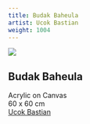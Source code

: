 ```yaml
---
title: Budak Baheula
artist: Ucok Bastian
weight: 1004
---
```


![](https://raw.githubusercontent.com/BayuAngora/gallery/main/ucok-bastian-budak-baheula.jpg)

## Budak Baheula  
Acrylic on Canvas  
60 x 60 cm  
[Ucok Bastian](/artist/ucok-bastian/)
